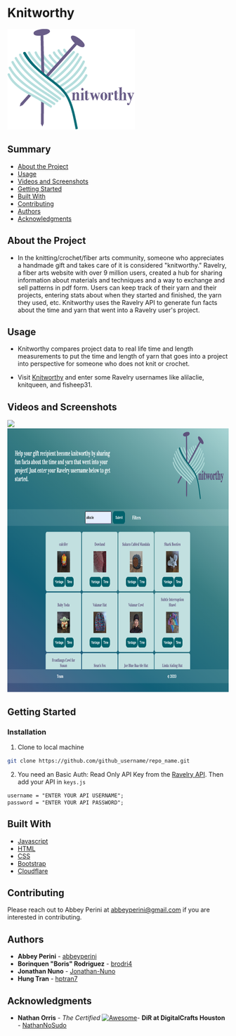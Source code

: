 <h1> Knitworthy </h1>

  <img src="images/Knitworthy2.png" width=290 height=230>

<h2> Summary </h2>

  - [About the Project](#about-the-project)
  - [Usage](#usage)
  - [Videos and Screenshots](#videos-and-screenshots)
  - [Getting Started](#getting-started)
  - [Built With](#built-with)
  - [Contributing](#contributing)
  - [Authors](#authors)
  - [Acknowledgments](#acknowledgments)

## About the Project

- In the knitting/crochet/fiber arts community, someone who appreciates a handmade gift and takes care of it is considered "knitworthy." Ravelry, a fiber arts website with over 9 million users, created a hub for sharing information about materials and techniques and a way to exchange and sell patterns in pdf form. Users can keep track of their yarn and their projects, entering stats about when they started and finished, the yarn they used, etc. Knitworthy uses the Ravelry API to generate fun facts about the time and yarn that went into a Ravelry user's project.

## Usage

- Knitworthy compares project data to real life time and length measurements to put the time and length of yarn that goes into a project into perspective for someone who does not knit or crochet.

- Visit [Knitworthy](http://knitworthy.surge.sh/) and enter some Ravelry usernames like alilaclie, knitqueen, and fisheep31.

## Videos and Screenshots

<img src="https://github.com/abbeyperini/Knitworthy/blob/master/images/knitworthygif.gif">

<img src="images/Screenshot.png" width=900 height=600>

## Getting Started

### Installation

1. Clone to local machine
```sh
git clone https://github.com/github_username/repo_name.git
```
2. You need an Basic Auth: Read Only API Key from the [Ravelry API](https://www.ravelry.com/api). Then add your API in `keys.js`
```JS
username = "ENTER YOUR API USERNAME";
password = "ENTER YOUR API PASSWORD";
```

## Built With

  - [Javascript](https://www.javascript.com/)
  - [HTML](https://html.spec.whatwg.org/)
  - [CSS](https://www.w3.org/Style/CSS/Overview.en.html)
  - [Bootstrap](https://getbootstrap.com/)
  - [Cloudflare](https://www.cloudflare.com/)

## Contributing

Please reach out to Abbey Perini at abbeyperini@gmail.com if you are interested in contributing.

## Authors

  - **Abbey Perini** - [abbeyperini](https://github.com/abbeyperini)
  - **Borinquen "Boris" Rodriguez** - [brodri4](https://github.com/brodri4)
  - **Jonathan Nuno** - [Jonathan-Nuno](https://github.com/Jonathan-Nuno)
  - **Hung Tran** - [hptran7](https://github.com/hptran7)

## Acknowledgments

  - **Nathan Orris** - *The Certified* [![Awesome](https://cdn.rawgit.com/sindresorhus/awesome/d7305f38d29fed78fa85652e3a63e154dd8e8829/media/badge.svg)](https://github.com/sindresorhus/awesome)- **DiR at DigitalCrafts Houston** -
    [NathanNoSudo](https://github.com/NathanNoSudo)

